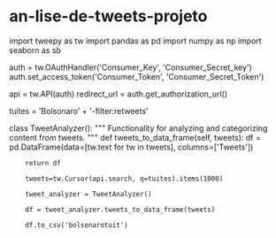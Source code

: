 # an-lise-de-tweets-projeto
import tweepy as tw
import pandas as pd 
import numpy as np
import seaborn as sb


auth = tw.OAuthHandler('Consumer_Key', 'Consumer_Secret_key')
auth.set_access_token('Consumer_Token', 'Consumer_Secret_Token')


api = tw.API(auth)
 redirect_url = auth.get_authorization_url()
 
 tuites = 'Bolsonaro' + '-filter:retweets'

class TweetAnalyzer():
    """
    Functionality for analyzing and categorizing content from tweets.
    """
    def tweets_to_data_frame(self, tweets):
        df = pd.DataFrame(data=[tw.text for tw in tweets], columns=['Tweets'])

       

        return df
        
        tweets=tw.Cursor(api.search, q=tuites).items(1000)
        
        tweet_analyzer = TweetAnalyzer()
        
        df = tweet_analyzer.tweets_to_data_frame(tweets)
        
        df.to_csv('bolsonarotuit')
